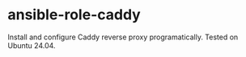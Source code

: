 # ansible-role-caddy

Install and configure Caddy reverse proxy programatically. Tested on Ubuntu 24.04.